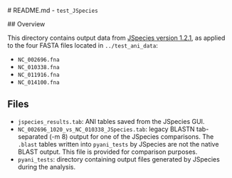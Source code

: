 # README.md - `test_JSpecies`

## Overview

This directory contains output data from [JSpecies version 1.2.1](http://imedea.uib-csic.es/jspecies/download.html), as applied to the four FASTA files located in `../test_ani_data`: 

* `NC_002696.fna`
* `NC_010338.fna`
* `NC_011916.fna`
* `NC_014100.fna`

## Files

* `jspecies_results.tab`: ANI tables saved from the JSpecies GUI.
* `NC_002696_1020_vs_NC_010338_JSpecies.tab`: legacy BLASTN tab-separated (-m 8) output for one of the JSpecies comparisons. The `.blast` tables written into `pyani_tests` by JSpecies are not the native BLAST output. This file is provided for comparison purposes.
* `pyani_tests`: directory containing output files generated by JSpecies during the analysis.